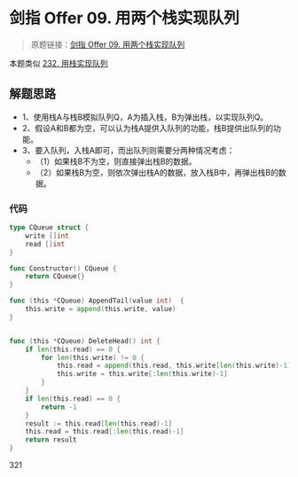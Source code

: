# 剑指 Offer 09. 用两个栈实现队列

> 原题链接：[剑指 Offer 09. 用两个栈实现队列](https://leetcode-cn.com/problems/yong-liang-ge-zhan-shi-xian-dui-lie-lcof/)

本题类似 [232. 用栈实现队列](https://leetcode-cn.com/problems/implement-queue-using-stacks/)

## 解题思路
* 1、使用栈A与栈B模拟队列Q，A为插入栈，B为弹出栈，以实现队列Q。
* 2、假设A和B都为空，可以认为栈A提供入队列的功能，栈B提供出队列的功能。
* 3、要入队列，入栈A即可，而出队列则需要分两种情况考虑：
    * （1）如果栈B不为空，则直接弹出栈B的数据。
    * （2）如果栈B为空，则依次弹出栈A的数据，放入栈B中，再弹出栈B的数据。
### 代码
```go
type CQueue struct {
	write []int
	read []int
}

func Constructor() CQueue {
	return CQueue{}
}

func (this *CQueue) AppendTail(value int)  {
	this.write = append(this.write, value)
}


func (this *CQueue) DeleteHead() int {
	if len(this.read) == 0 {
		for len(this.write) != 0 {
			this.read = append(this.read, this.write[len(this.write)-1])
			this.write = this.write[:len(this.write)-1]
		}
	}
	if len(this.read) == 0 {
		return -1
	}
	result := this.read[len(this.read)-1]
	this.read = this.read[:len(this.read)-1]
	return result
}
```

321

